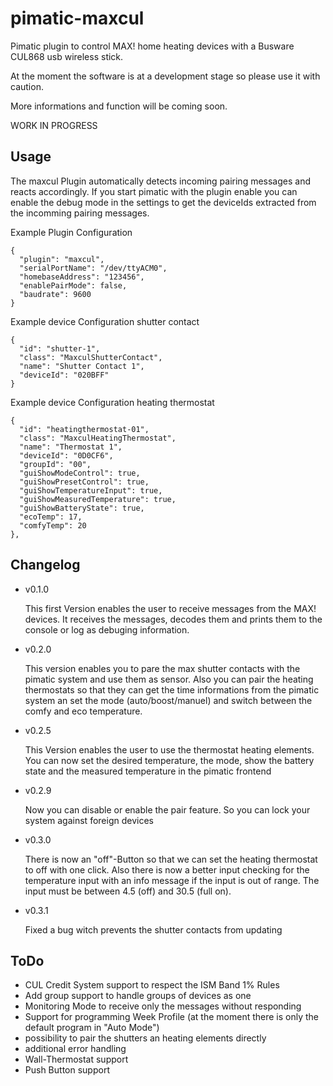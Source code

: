 pimatic-maxcul
=======================

Pimatic plugin to control MAX! home heating devices with a Busware CUL868 usb wireless stick.

At the moment the software is at a development stage so please use it with caution.

More informations and function will be coming soon.

WORK IN PROGRESS

Usage
---------
The maxcul Plugin automatically detects incoming pairing messages and reacts accordingly.
If you start pimatic with the plugin enable you can enable the debug mode in the settings to get the deviceIds extracted from the incomming pairing messages.

Example Plugin Configuration

    {
      "plugin": "maxcul",
      "serialPortName": "/dev/ttyACM0",
      "homebaseAddress": "123456",
      "enablePairMode": false,
      "baudrate": 9600
    }

Example device Configuration shutter contact

    {
      "id": "shutter-1",
      "class": "MaxculShutterContact",
      "name": "Shutter Contact 1",
      "deviceId": "020BFF"
    }

Example device Configuration heating thermostat

    {
      "id": "heatingthermostat-01",
      "class": "MaxculHeatingThermostat",
      "name": "Thermostat 1",
      "deviceId": "0D0CF6",
      "groupId": "00",
      "guiShowModeControl": true,
      "guiShowPresetControl": true,
      "guiShowTemperatureInput": true,
      "guiShowMeasuredTemperature": true,
      "guiShowBatteryState": true,
      "ecoTemp": 17,
      "comfyTemp": 20
    },

Changelog
---------------

* v0.1.0

    This first Version enables the user to receive messages from the MAX! devices. It receives the
messages, decodes them and prints them to the console or log as debuging information.

* v0.2.0

    This version enables you to pare the max shutter contacts with the pimatic system and use them as
sensor. Also you can pair the heating thermostats so that they can get the time informations from the
pimatic system an set the mode (auto/boost/manuel) and switch between the comfy and eco temperature.

* v0.2.5

    This Version enables the user to use the thermostat heating elements. You can now set the desired temperature, the mode, show the battery state and the measured temperature in the pimatic frontend

* v0.2.9

    Now you can disable or enable the pair feature. So you can lock your system against foreign devices

* v0.3.0

    There is now an "off"-Button so that we can set the heating thermostat to off with one click. Also there is now a better input checking for the temperature input with an info message if the input is out of range. The input must be between 4.5 (off) and 30.5 (full on).

* v0.3.1

    Fixed a bug witch prevents the shutter contacts from updating

ToDo
-------
* CUL Credit System support to respect the ISM Band 1% Rules
* Add group support to handle groups of devices as one
* Monitoring Mode to receive only the messages without responding
* Support for programming Week Profile (at the moment there is only the default program in "Auto Mode")
* possibility to pair the shutters an heating elements directly
* additional error handling
* Wall-Thermostat support
* Push Button support
